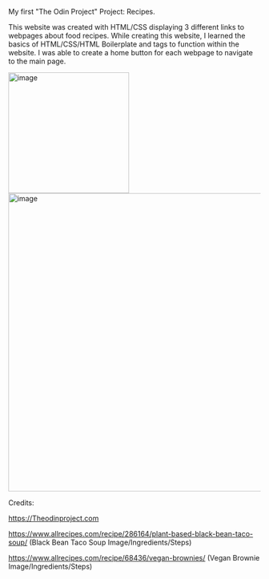 My first "The Odin Project" Project: Recipes.


This website was created with HTML/CSS displaying 3 different links to webpages about food recipes. While creating this website, I learned the basics of HTML/CSS/HTML Boilerplate and tags to function within the website. I was able to create a home button for each webpage to navigate to the main page.

<img width="241" alt="image" src="https://user-images.githubusercontent.com/87671828/188169197-f48180a6-a3fd-4a4d-94f7-d25b44f383d5.png">
<img width="595" alt="image" src="https://user-images.githubusercontent.com/87671828/188169258-b6abeb7f-14bf-415e-90b1-abda29a8b780.png">

Credits:

https://Theodinproject.com

https://www.allrecipes.com/recipe/286164/plant-based-black-bean-taco-soup/ (Black Bean Taco Soup Image/Ingredients/Steps)

https://www.allrecipes.com/recipe/68436/vegan-brownies/ (Vegan Brownie Image/Ingredients/Steps)
